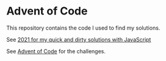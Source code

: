 # Advent of Code
This repository contains the code I used to find my solutions.

See [2021 for my quick and dirty solutions with JavaScript](2021)

See [Advent of Code](https://adventofcode.com/) for the challenges.
